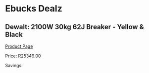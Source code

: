 
# Ebucks Dealz
## Dewalt: 2100W 30kg 62J Breaker - Yellow & Black
[Product Page](https://www.ebucks.com/web/shop/productSelected.do?prodId=369690332&catId=717324798)

Price: R25349.00

Savings: 


	